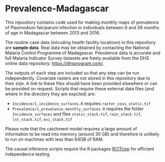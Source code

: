 # Prevalence-Madagascar
This repository contains code used for making monthly maps of prevalence of Plasmodium falciparum infection in individuals between 6 and 59 months of age in Madagascar between 2013 and 2016.

The routine case data (inlcuding health facility locatiosn) in this repository are **sample data**. Real data may be obtained by contacting the National Malaria Control Programme of Madagascar. Prevalence data is accurate and full Malaria Indicator Survey datasets are freely available from the DHS online data repository: https://dhsprogram.com/.

The outputs of each step are included so that any step can be run independently. Covariate rasters are not stored in this repository due to their size. A link to these files should have been provided elsewhere or can be provided on request. Scripts that require these external data files (and where in the directory they are expcted) are:
* `Incidence/1_incidence_surfaces.R` requires `raster_covs_static.tif`
* `Prevalence/1_prevalence_monthly_surfaces.R` requires the folder `Incidence_surfaces` and files `static_stack.tif`, `rain_stack.tif`, `lst_stack.tif`, `evi_stack.tif`

Please note that the catchment model requires a large amount of information to be read into memory (around 30 GB) and therefore is unlikely to run on machines with less than 64GB of RAM. 

The causal inference scripts require the R packages [RCITcpp](https://github.com/rarambepola/RCITcpp) for efficient independence testing.
